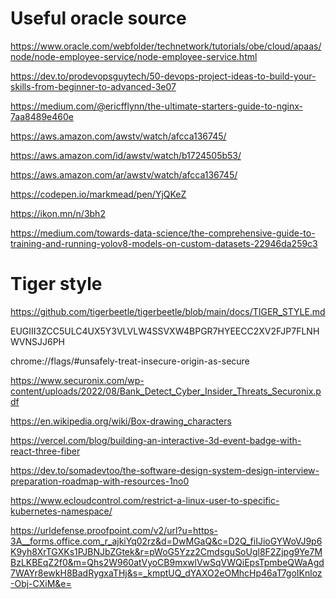 # Useful oracle source

https://www.oracle.com/webfolder/technetwork/tutorials/obe/cloud/apaas/node/node-employee-service/node-employee-service.html

https://dev.to/prodevopsguytech/50-devops-project-ideas-to-build-your-skills-from-beginner-to-advanced-3e07

https://medium.com/@ericfflynn/the-ultimate-starters-guide-to-nginx-7aa8489e460e

https://aws.amazon.com/awstv/watch/afcca136745/

https://aws.amazon.com/id/awstv/watch/b1724505b53/

https://aws.amazon.com/ar/awstv/watch/afcca136745/

https://codepen.io/markmead/pen/YjQKeZ

https://ikon.mn/n/3bh2

https://medium.com/towards-data-science/the-comprehensive-guide-to-training-and-running-yolov8-models-on-custom-datasets-22946da259c3

# Tiger style
https://github.com/tigerbeetle/tigerbeetle/blob/main/docs/TIGER_STYLE.md


EUGIII3ZCC5ULC4UX5Y3VLVLW4SSVXW4BPGR7HYEECC2XV2FJP7FLNHWVNSJJ6PH

chrome://flags/#unsafely-treat-insecure-origin-as-secure

https://www.securonix.com/wp-content/uploads/2022/08/Bank_Detect_Cyber_Insider_Threats_Securonix.pdf 

https://en.wikipedia.org/wiki/Box-drawing_characters

https://vercel.com/blog/building-an-interactive-3d-event-badge-with-react-three-fiber

https://dev.to/somadevtoo/the-software-design-system-design-interview-preparation-roadmap-with-resources-1no0

https://www.ecloudcontrol.com/restrict-a-linux-user-to-specific-kubernetes-namespace/

https://urldefense.proofpoint.com/v2/url?u=https-3A__forms.office.com_r_ajkiYq02rz&d=DwMGaQ&c=D2Q_fiIJioGYWoVJ9p6K9yh8XrTGXKs1PJBNJbZGtek&r=pWoG5Yzz2CmdsguSoUgl8F2Zjpg9Ye7MBzLKBEqZ2f0&m=Qhs2W960atVyoCB9mxwlVwSqVWQiEpsTpmbeQWaAgd7WAYr8ewkH8BadRygxaTHj&s=_kmptUQ_dYAXO2eOMhcHp46aT7goIKnloz-Obj-CXiM&e=
